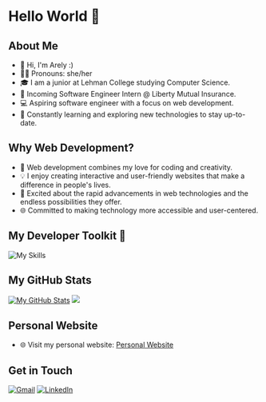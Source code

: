 # Hello World 🧸

## About Me
- 👋 Hi, I'm Arely :)
- 👩🏻 Pronouns: she/her
- 🎓 I am a junior at Lehman College studying Computer Science.
- 💼 Incoming Software Engineer Intern @ Liberty Mutual Insurance.
- 💻 Aspiring software engineer with a focus on web development.
- 🚀 Constantly learning and exploring new technologies to stay up-to-date.

## Why Web Development?
- 🌟 Web development combines my love for coding and creativity.
- 💡 I enjoy creating interactive and user-friendly websites that make a difference in people's lives.
- 🚀 Excited about the rapid advancements in web technologies and the endless possibilities they offer.
- 🌐 Committed to making technology more accessible and user-centered.

## My Developer Toolkit 🔧
![My Skills](https://skillicons.dev/icons?i=html,css,js,react,nextjs,nodejs,express,java,postgres,postman,py,supabase,tailwind,wordpress)

## My GitHub Stats
[![My GitHub Stats](https://github-readme-stats.vercel.app/api?username=arelymartinez16&show_icons=true&count_private=true&layout=compact)](https://github.com/arelymartinez16)
![](https://github-readme-stats.vercel.app/api/top-langs/?username=arelymartinez16&count_private=true&layout=compact)

## Personal Website
- 🌐 Visit my personal website: [Personal Website](https://arelymg.live/)

## Get in Touch

[![Gmail](https://img.shields.io/badge/Gmail-D14836?style=for-the-badge&logo=gmail&logoColor=white)](mailto:arelymartinez741@gmail.com)
[![LinkedIn](https://img.shields.io/badge/LinkedIn-0077B5?style=for-the-badge&logo=linkedin&logoColor=white)](https://www.linkedin.com/in/arely-martinez-garcia16/)

<!--
<a href="mailto:arelymartinez741@gmail.com">
  <img src="https://img.shields.io/badge/Gmail-D14836?style=for-the-badge&logo=gmail&logoColor=white" alt="Email Badge"/>
</a>
&nbsp;&nbsp;&nbsp;
<a href="https://www.linkedin.com/in/arely-martinez-garcia16/">
  <img src="https://img.shields.io/badge/LinkedIn-0077B5?style=for-the-badge&logo=linkedin&logoColor=white" alt="LinkedIn Badge" />
</a> -->

<!--
- 📫 You can reach me via email at arelymartinez741@gmail.com.
- 🌐 Connect with me on [LinkedIn](https://www.linkedin.com/in/arely-martinez-garcia16/).
-->

<!--
**arelymartinez16/arelymartinez16** is a ✨ _special_ ✨ repository because its `README.md` (this file) appears on your GitHub profile.

Here are some ideas to get you started:

- 🔭 I’m currently working on ...
- 🌱 I’m currently learning ...
- 👯 I’m looking to collaborate on ...
- 🤔 I’m looking for help with ...
- 💬 Ask me about ...
- 📫 How to reach me: ...
- 😄 Pronouns: ...
- ⚡ Fun fact: ...
-->
